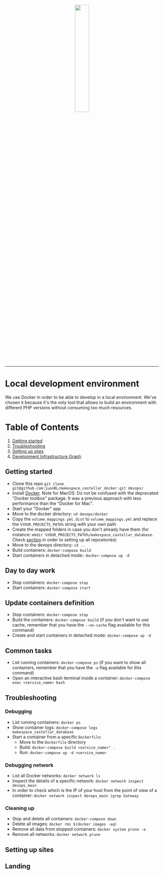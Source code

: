 <p align="center">
<img src="http://ddf912383141a8d7bbe4-e053e711fc85de3290f121ef0f0e3a1f.r87.cf1.rackcdn.com/DevOps-automation-service_logo.png" width="30%" height="30%">
</p>

<hr>

# Local development environment

We use Docker in order to be able to develop in a local environment. We've chosen it because it's the only tool that allows to build an environment with different PHP versions without consuming too much resources.

# Table of Contents

1. [Getting started](#getting-started)
2. [Troubleshooting](#troubleshooting)
3. [Setting up sites](#setting-up-sites)
4. [Development Infrastructure Graph](#development-infrastructure-graph)

## Getting started
* Clone this repo `git clone git@github.com:juanBL/makespace_castellar_docker.git devops/`
* Install [Docker](https://www.docker.com/community-edition). Note for MacOS: Do not be confused with the deprecated "Docker toolbox" package. It was a previous approach with less performance than the "Docker for Mac".
* Start your "Docker" app
* Move to the docker directory: `cd devops/docker`
* Copy the `volume_mappings.yml.dist` to `volume_mappings.yml` and replace the `%YOUR_PROJECTS_PATH%` string with your own path
* Create the mapped folders in case you don't already have them (for instance: `mkdir %YOUR_PROJECTS_PATH%/makespace_castellar_database`. Check [section](#setting-up-sites) in order to setting up all repositories) 
* Move to the devops directory: `cd ..`
* Build containers: `docker-compose build`
* Start containers in detached mode:: `docker-compose up -d`

## Day to day work
* Stop containers: `docker-compose stop`
* Start containers: `docker-compose start`

## Update containers definition
* Stop containers: `docker-compose stop`
* Build the containers: `docker-compose build` (if you don't want to use cache, remember that you have the `--no-cache` flag available for this command)
* Create and start containers in detached mode: `docker-compose up -d`

## Common tasks
* List running containers: `docker-compose ps` (if you want to show all containers, remember that you have the `-a` flag available for this command)
* Open an interactive bash terminal inside a container: `docker-compose exec <service_name> bash`

## Troubleshooting

### Debugging
* List running containers: `docker ps`
* Show container logs: `docker-compose logs makespace_castellar_database`
* Start a container from a specific `Dockerfile`:
    * Move to the `Dockerfile` directory
    * Build: `docker-compose build <service_name>" .`
    * Run: `docker-compose up -d <service_name>`

### Debugging network
* List all Docker networks: `docker network ls`
* Inspect the details of a specific network: `docker network inspect devops_main`
* In order to check which is the IP of your host from the point of view of a container: `docker network inspect devops_main |grep Gateway`

### Cleaning up
* Stop and delete all containers: `docker-compose down`
* Delete all images: `docker rmi $(docker images -aq)`
* Remove all data from stopped containers: `docker system prune -a`
* Remove all networks: `docker network prune`

## Setting up sites


## Landing
